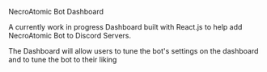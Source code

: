 NecroAtomic Bot Dashboard

A currently work in progress Dashboard built with React.js to help add NecroAtomic Bot to Discord Servers. 


The Dashboard will allow users to tune the bot's settings on the dashboard and to tune the bot to their liking
